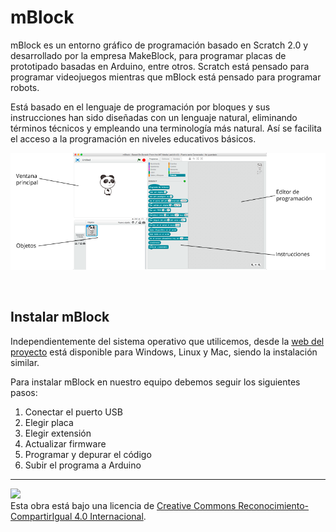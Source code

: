 # mBlock

mBlock es un entorno gráfico de programación basado en Scratch 2.0 y desarrollado por la empresa MakeBlock, para programar placas de prototipado basadas en Arduino, entre otros. Scratch está pensado para programar videojuegos mientras que mBlock está pensado para programar robots.

Está basado en el lenguaje de programación por bloques y sus instrucciones han sido diseñadas con un lenguaje natural, eliminando términos técnicos y empleando una terminología más natural. Así se facilita el acceso a la programación en niveles educativos básicos.

![mBlock](assets/mBlock.png)


<br />


## Instalar mBlock
 
Independientemente del sistema operativo que utilicemos, desde la [web del proyecto](https://www.makeblock.es/soporte/mblock/) está disponible para Windows, Linux y Mac, siendo la instalación similar.

Para instalar mBlock en nuestro equipo debemos seguir los siguientes pasos:

1. Conectar el puerto USB
2. Elegir placa
3. Elegir extensión
4. Actualizar firmware
5. Programar y depurar el código
6. Subir el programa a Arduino



---

<img src="http://i.creativecommons.org/l/by-sa/4.0/88x31.png" /><br>
Esta obra está bajo una licencia de [Creative Commons Reconocimiento-CompartirIgual 4.0 Internacional](https://creativecommons.org/licenses/by-sa/4.0/deed.es_ES).